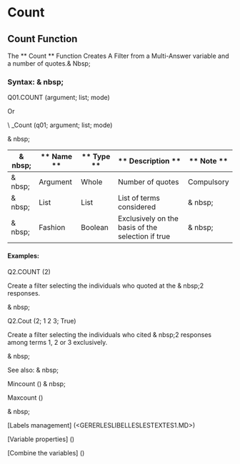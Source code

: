 # Count

## Count Function

The ** Count ** Function Creates A Filter from a Multi-Answer variable and a number of quotes.& Nbsp;

### Syntax: & nbsp;

Q01.COUNT (argument; list; mode)

Or

\ _Count (q01; argument; list; mode)

& nbsp;

|& nbsp;|** Name ** |** Type ** |** Description ** |** Note ** |
|--- |--- |--- |--- |--- |
|& nbsp;|Argument |Whole |Number of quotes |Compulsory |
|& nbsp;|List |List |List of terms considered |& nbsp;|
|& nbsp;|Fashion |Boolean |Exclusively on the basis of the selection if true |& nbsp;|


#### Examples:

Q2.COUNT (2)

Create a filter selecting the individuals who quoted at the & nbsp;2 responses.

& nbsp;

Q2.Cout (2; 1 2 3; True)

Create a filter selecting the individuals who cited & nbsp;2 responses among terms 1, 2 or 3 exclusively.

& nbsp;

See also: & nbsp;

Mincount () & nbsp;

Maxcount ()

& nbsp;

[Labels management] (<GERERLESLIBELLESLESTEXTES1.MD>)

[Variable properties] (<modify the Proprities ofVariable.md>)

[Combine the variables] (<combine thevariables1.md>)
